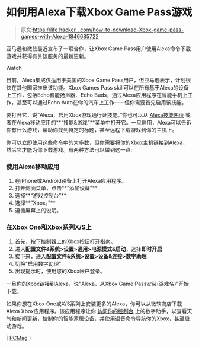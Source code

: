 # 如何用Alexa下载Xbox Game Pass游戏

> 原文:[https://life hacker . com/how-to-download-Xbox-game-pass-games-with-Alexa-1846685722](https://lifehacker.com/how-to-download-xbox-game-pass-games-with-alexa-1846685722)

亚马逊和微软最近宣布了一项合作，让Xbox Game Pass用户使用Alexa命令下载游戏并获得有关该服务的最新更新。

Watch

目前，Alexa集成仅适用于美国的Xbox Game Pass用户，但亚马逊表示，计划很快在其他国家推出该功能。Xbox Games Pass skill可以在所有基于Alexa的设备上工作，包括Echo智能扬声器、Echo Buds，通过Alexa应用程序在智能手机上工作，甚至可以通过Echo Auto在你的汽车上工作——但你需要首先启用该技能。

要打开它，说“Alexa，启用Xbox游戏通行证技能。”你也可以从 [Alexa技能网页](https://www.amazon.com/alexa-skills/b/ref=sxts_snpl_4_0_4a665f16-23ab-4e81-97fc-d45aa3610c28?asc_campaign=InlineText&asc_refurl=https://lifehacker.com/how-to-download-xbox-game-pass-games-with-alexa-1846685722&asc_source=&node=13727921011&pd_rd_r=ee3cbeff-d011-40bf-b25b-90c21bb7ddd0&pd_rd_w=4btLS&pd_rd_wg=TOmps&pf_rd_p=4a665f16-23ab-4e81-97fc-d45aa3610c28&pf_rd_r=M892MCYRAQSCS3B6FB2Q&qid=1583163111&tag=kinjalifehackerlink-20) 或者在Alexa移动应用的**“技能&游戏”**菜单中打开它。一旦启用，Alexa可以告诉你有什么游戏，帮助你找到特定的标题，甚至远程下载游戏到你的主机上。

你可以立即使用这些命令中的大多数，但你需要将你的Xbox主机链接到Alexa，然后它才能为你下载游戏。有两种方法可以做到这一点:

### **使用Alexa移动应用**

1.  在iPhone或Android设备上打开Alexa应用程序。
2.  打开侧面菜单，点击**“添加设备”**
3.  选择**“游戏控制台”**
4.  选择**“Xbox。”**
5.  遵循屏幕上的说明。

### **在Xbox One和Xbox系列X/S上**

1.  首先，按下控制器上的Xbox按钮打开指南。
2.  进入**配置文件&系统>设置>通用>电源模式&启动**，选择**即时开启**
3.  接下来，进入**配置文件&系统>设置>设备&连接>数字助理**
4.  切换“启用数字助理”
5.  出现提示时，使用您的Xbox帐户登录。

一旦你的Xbox链接到Alexa，说“Alexa，从Xbox Game Pass安装(游戏名)”开始下载。

如果你想在Xbox One或X/S系列上安装更多的Alexa，你可以从微软商店下载Alexa Xbox应用程序。该应用程序让你 [访问你的控制台](https://support.xbox.com/en-US/help/hardware-network/digital-assistant-voice-commands/set-up-alexa-as-digital-assistant-xbox-one) 上的数字助手，以查看天气和新闻更新，控制你的智能家居设备，并使用语音命令导航你的Xbox，甚至启动游戏。

[ [PCMag](https://www.pcmag.com/news/alexa-can-now-download-xbox-game-pass-games-to-your-console) ]